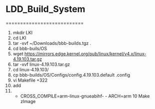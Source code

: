 # LDD_Build_System
===========================


1. mkdir LKI
2. cd LKI
3. tar -xvf ~/Downloads/bbb-builds.tgz .
4. cd bbb-buils/OS
5. wget https://mirrors.edge.kernel.org/pub/linux/kernel/v4.x/linux-4.19.103.tar.gz
6. tar -xvf linux-4.19.103.tar.gz
7. cd linux-4.19.103/
8. cp bbb-builds/OS/Configs/config.4.19.103.default .config
9. vi Makefile +322
10. add
11.    - CROSS_COMPILE=arm-linux-gnueabihf-
      - ARCH=arm
10 Make zImage
